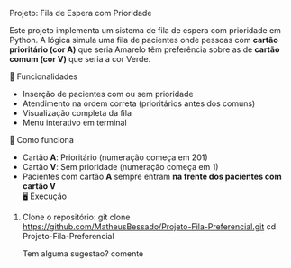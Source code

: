  Projeto: Fila de Espera com Prioridade

Este projeto implementa um sistema de fila de espera com prioridade em Python. A lógica simula uma fila de pacientes onde pessoas com **cartão prioritário (cor A)** que seria Amarelo têm preferência sobre as de **cartão comum (cor V)** que seria a cor Verde.

🚀 Funcionalidades

- Inserção de pacientes com ou sem prioridade  
- Atendimento na ordem correta (prioritários antes dos comuns)  
- Visualização completa da fila  
- Menu interativo em terminal  

📌 Como funciona

- Cartão **A**: Prioritário (numeração começa em 201)  
- Cartão **V**: Sem prioridade (numeração começa em 1)  
- Pacientes com cartão **A** sempre entram **na frente dos pacientes com cartão V**  
 🖥️ Execução

1. Clone o repositório:
   git clone https://github.com/MatheusBessado/Projeto-Fila-Preferencial.git
   cd Projeto-Fila-Preferencial

   Tem alguma sugestao? comente

  


